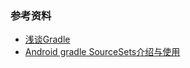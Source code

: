 ### 参考资料
- [浅谈Gradle](https://www.jianshu.com/p/3f59d62f9f62/)
- [Android gradle SourceSets介绍与使用](https://blog.csdn.net/lbcab/article/details/72771729)
